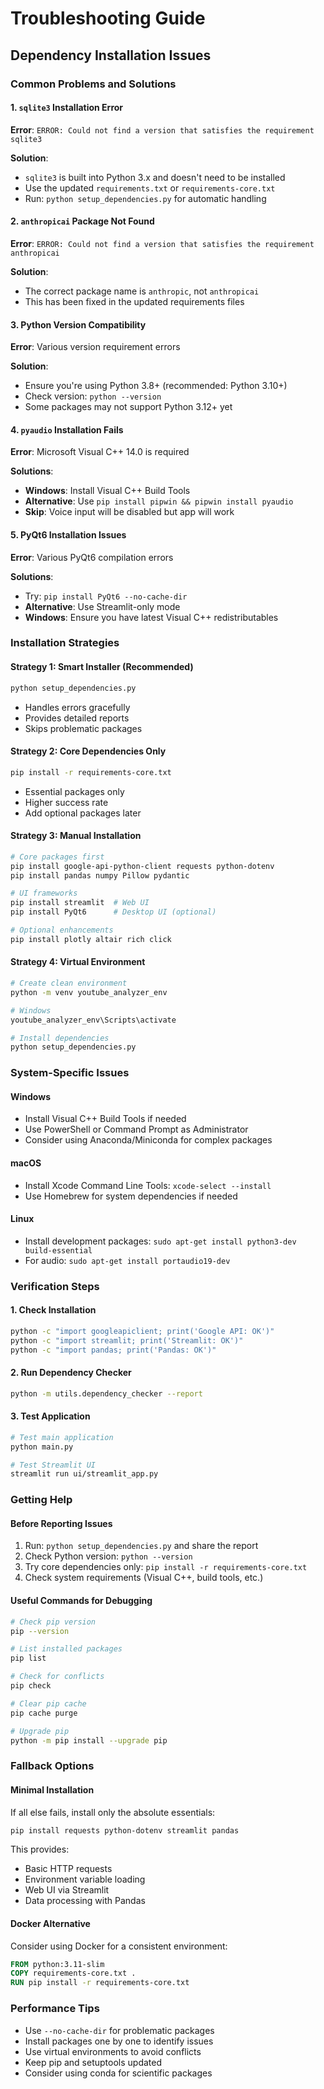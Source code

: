 # Troubleshooting Guide

## Dependency Installation Issues

### Common Problems and Solutions

#### 1. `sqlite3` Installation Error
**Error**: `ERROR: Could not find a version that satisfies the requirement sqlite3`

**Solution**: 
- `sqlite3` is built into Python 3.x and doesn't need to be installed
- Use the updated `requirements.txt` or `requirements-core.txt`
- Run: `python setup_dependencies.py` for automatic handling

#### 2. `anthropicai` Package Not Found
**Error**: `ERROR: Could not find a version that satisfies the requirement anthropicai`

**Solution**:
- The correct package name is `anthropic`, not `anthropicai`
- This has been fixed in the updated requirements files

#### 3. Python Version Compatibility
**Error**: Various version requirement errors

**Solution**:
- Ensure you're using Python 3.8+ (recommended: Python 3.10+)
- Check version: `python --version`
- Some packages may not support Python 3.12+ yet

#### 4. `pyaudio` Installation Fails
**Error**: Microsoft Visual C++ 14.0 is required

**Solutions**:
- **Windows**: Install Visual C++ Build Tools
- **Alternative**: Use `pip install pipwin && pipwin install pyaudio`
- **Skip**: Voice input will be disabled but app will work

#### 5. PyQt6 Installation Issues
**Error**: Various PyQt6 compilation errors

**Solutions**:
- Try: `pip install PyQt6 --no-cache-dir`
- **Alternative**: Use Streamlit-only mode
- **Windows**: Ensure you have latest Visual C++ redistributables

### Installation Strategies

#### Strategy 1: Smart Installer (Recommended)
```bash
python setup_dependencies.py
```
- Handles errors gracefully
- Provides detailed reports
- Skips problematic packages

#### Strategy 2: Core Dependencies Only
```bash
pip install -r requirements-core.txt
```
- Essential packages only
- Higher success rate
- Add optional packages later

#### Strategy 3: Manual Installation
```bash
# Core packages first
pip install google-api-python-client requests python-dotenv
pip install pandas numpy Pillow pydantic

# UI frameworks
pip install streamlit  # Web UI
pip install PyQt6      # Desktop UI (optional)

# Optional enhancements
pip install plotly altair rich click
```

#### Strategy 4: Virtual Environment
```bash
# Create clean environment
python -m venv youtube_analyzer_env

# Windows
youtube_analyzer_env\Scripts\activate

# Install dependencies
python setup_dependencies.py
```

### System-Specific Issues

#### Windows
- Install Visual C++ Build Tools if needed
- Use PowerShell or Command Prompt as Administrator
- Consider using Anaconda/Miniconda for complex packages

#### macOS
- Install Xcode Command Line Tools: `xcode-select --install`
- Use Homebrew for system dependencies if needed

#### Linux
- Install development packages: `sudo apt-get install python3-dev build-essential`
- For audio: `sudo apt-get install portaudio19-dev`

### Verification Steps

#### 1. Check Installation
```bash
python -c "import googleapiclient; print('Google API: OK')"
python -c "import streamlit; print('Streamlit: OK')"
python -c "import pandas; print('Pandas: OK')"
```

#### 2. Run Dependency Checker
```bash
python -m utils.dependency_checker --report
```

#### 3. Test Application
```bash
# Test main application
python main.py

# Test Streamlit UI
streamlit run ui/streamlit_app.py
```

### Getting Help

#### Before Reporting Issues
1. Run: `python setup_dependencies.py` and share the report
2. Check Python version: `python --version`
3. Try core dependencies only: `pip install -r requirements-core.txt`
4. Check system requirements (Visual C++, build tools, etc.)

#### Useful Commands for Debugging
```bash
# Check pip version
pip --version

# List installed packages
pip list

# Check for conflicts
pip check

# Clear pip cache
pip cache purge

# Upgrade pip
python -m pip install --upgrade pip
```

### Fallback Options

#### Minimal Installation
If all else fails, install only the absolute essentials:
```bash
pip install requests python-dotenv streamlit pandas
```

This provides:
- Basic HTTP requests
- Environment variable loading
- Web UI via Streamlit
- Data processing with Pandas

#### Docker Alternative
Consider using Docker for a consistent environment:
```dockerfile
FROM python:3.11-slim
COPY requirements-core.txt .
RUN pip install -r requirements-core.txt
```

### Performance Tips

- Use `--no-cache-dir` for problematic packages
- Install packages one by one to identify issues
- Use virtual environments to avoid conflicts
- Keep pip and setuptools updated
- Consider using conda for scientific packages